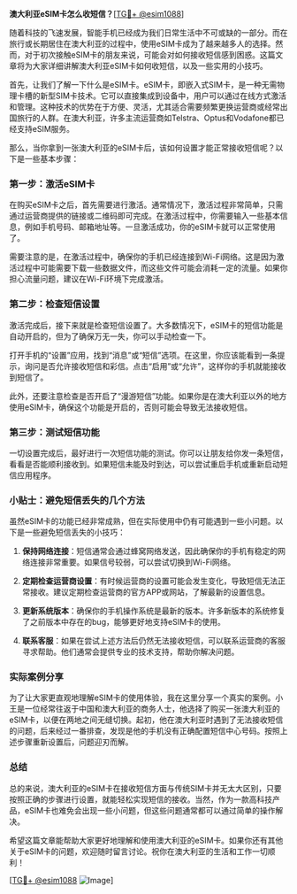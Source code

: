**澳大利亚eSIM卡怎么收短信？**[[TG💪+ @esim1088](https://t.me/s/esim1088)]

随着科技的飞速发展，智能手机已经成为我们日常生活中不可或缺的一部分。而在旅行或长期居住在澳大利亚的过程中，使用eSIM卡成为了越来越多人的选择。然而，对于初次接触eSIM卡的朋友来说，可能会对如何接收短信感到困惑。这篇文章将为大家详细讲解澳大利亚eSIM卡如何收短信，以及一些实用的小技巧。

首先，让我们了解一下什么是eSIM卡。eSIM卡，即嵌入式SIM卡，是一种无需物理卡槽的新型SIM卡技术。它可以直接集成到设备中，用户可以通过在线方式激活和管理。这种技术的优势在于方便、灵活，尤其适合需要频繁更换运营商或经常出国旅行的人群。在澳大利亚，许多主流运营商如Telstra、Optus和Vodafone都已经支持eSIM服务。

那么，当你拿到一张澳大利亚的eSIM卡后，该如何设置才能正常接收短信呢？以下是一些基本步骤：

### 第一步：激活eSIM卡

在购买eSIM卡之后，首先需要进行激活。通常情况下，激活过程非常简单，只需通过运营商提供的链接或二维码即可完成。在激活过程中，你需要输入一些基本信息，例如手机号码、邮箱地址等。一旦激活成功，你的eSIM卡就可以正常使用了。

需要注意的是，在激活过程中，确保你的手机已经连接到Wi-Fi网络。这是因为激活过程中可能需要下载一些数据文件，而这些文件可能会消耗一定的流量。如果你担心流量问题，建议在Wi-Fi环境下完成激活。

### 第二步：检查短信设置

激活完成后，接下来就是检查短信设置了。大多数情况下，eSIM卡的短信功能是自动开启的，但为了确保万无一失，你可以手动检查一下。

打开手机的“设置”应用，找到“消息”或“短信”选项。在这里，你应该能看到一条提示，询问是否允许接收短信和彩信。点击“启用”或“允许”，这样你的手机就能接收到短信了。

此外，还要注意检查是否开启了“漫游短信”功能。如果你是在澳大利亚以外的地方使用eSIM卡，确保这个功能是开启的，否则可能会导致无法接收短信。

### 第三步：测试短信功能

一切设置完成后，最好进行一次短信功能的测试。你可以让朋友给你发一条短信，看看是否能顺利接收到。如果短信未能及时到达，可以尝试重启手机或重新启动短信应用程序。

### 小贴士：避免短信丢失的几个方法

虽然eSIM卡的功能已经非常成熟，但在实际使用中仍有可能遇到一些小问题。以下是一些避免短信丢失的小技巧：

1. **保持网络连接**：短信通常会通过蜂窝网络发送，因此确保你的手机有稳定的网络连接非常重要。如果信号较弱，可以尝试切换到Wi-Fi网络。

2. **定期检查运营商设置**：有时候运营商的设置可能会发生变化，导致短信无法正常接收。建议定期检查运营商的官方APP或网站，了解最新的设置信息。

3. **更新系统版本**：确保你的手机操作系统是最新的版本。许多新版本的系统修复了之前版本中存在的bug，能够更好地支持eSIM卡的使用。

4. **联系客服**：如果在尝试上述方法后仍然无法接收短信，可以联系运营商的客服寻求帮助。他们通常会提供专业的技术支持，帮助你解决问题。

### 实际案例分享

为了让大家更直观地理解eSIM卡的使用体验，我在这里分享一个真实的案例。小王是一位经常往返于中国和澳大利亚的商务人士，他选择了购买一张澳大利亚的eSIM卡，以便在两地之间无缝切换。起初，他在澳大利亚时遇到了无法接收短信的问题，后来经过一番排查，发现是他的手机没有正确配置短信中心号码。按照上述步骤重新设置后，问题迎刃而解。

### 总结

总的来说，澳大利亚的eSIM卡在接收短信方面与传统SIM卡并无太大区别，只要按照正确的步骤进行设置，就能轻松实现短信的接收。当然，作为一款高科技产品，eSIM卡也难免会出现一些小问题，但这些问题通常都可以通过简单的操作解决。

希望这篇文章能帮助大家更好地理解和使用澳大利亚的eSIM卡。如果你还有其他关于eSIM卡的问题，欢迎随时留言讨论。祝你在澳大利亚的生活和工作一切顺利！

[[TG💪+ @esim1088](https://t.me/s/esim1088) ![Image](https://i.postimg.cc/4NQfJmqS/Snipaste-2025-05-13-00-14-12.png)]